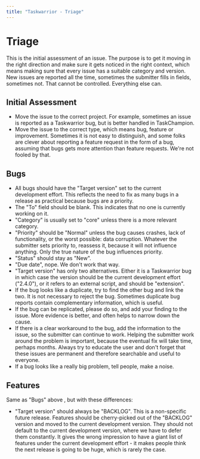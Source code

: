 ```yaml
---
title: "Taskwarrior - Triage"
---
```


# Triage

This is the initial assessment of an issue.
The purpose is to get it moving in the right direction and make sure it gets noticed in the right context, which means making sure that every issue has a suitable category and version.
New issues are reported all the time, sometimes the submitter fills in fields, sometimes not.
That cannot be controlled.
Everything else can.

## Initial Assessment

- Move the issue to the correct project.
  For example, sometimes an issue is reported as a Taskwarrior bug, but is better handled in TaskChampion.
- Move the issue to the correct type, which means bug, feature or improvement.
  Sometimes it is not easy to distinguish, and some folks are clever about reporting a feature request in the form of a bug, assuming that bugs gets more attention than feature requests.
  We're not fooled by that.

## Bugs

- All bugs should have the "Target version" set to the current development effort.
  This reflects the need to fix as many bugs in a release as practical because bugs are a priority.
- The "To" field should be blank.
  This indicates that no one is currently working on it.
- "Category" is usually set to "core" unless there is a more relevant category.
- "Priority" should be "Normal" unless the bug causes crashes, lack of functionality, or the worst possible: data corruption.
  Whatever the submitter sets priority to, reassess it, because it will not influence anything.
  Only the true nature of the bug influences priority.
- "Status" should stay as "New".
- "Due date", nope.
  We don't work that way.
- "Target version" has only two alternatives.
  Either it is a Taskwarrior bug in which case the version should be the current development effort ("2.4.0"), or it refers to an external script, and should be "extension".
- If the bug looks like a duplicate, try to find the other bug and link the two.
  It is not necessary to reject the bug.
  Sometimes duplicate bug reports contain complementary information, which is useful.
- If the bug can be replicated, please do so, and add your finding to the issue.
  More evidence is better, and often helps to narrow down the cause.
- If there is a clear workaround to the bug, add the information to the issue, so the submitter can continue to work.
  Helping the submitter work around the problem is important, because the eventual fix will take time, perhaps months.
  Always try to educate the user and don't forget that these issues are permanent and therefore searchable and useful to everyone.
- If a bug looks like a really big problem, tell people, make a noise.

## Features

Same as "Bugs" above , but with these differences:

- "Target version" should always be "BACKLOG".
  This is a non-specific future release.
  Features should be cherry-picked out of the "BACKLOG" version and moved to the current development version.
  They should not default to the current development version, where we have to defer them constantly.
  It gives the wrong impression to have a giant list of features under the current development effort - it makes people think the next release is going to be huge, which is rarely the case.
